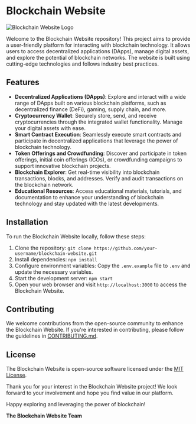 # Blockchain Website

![Blockchain Website Logo](/path/to/logo.png)

Welcome to the Blockchain Website repository! This project aims to provide a user-friendly platform for interacting with blockchain technology. It allows users to access decentralized applications (DApps), manage digital assets, and explore the potential of blockchain networks. The website is built using cutting-edge technologies and follows industry best practices.

## Features

- **Decentralized Applications (DApps)**: Explore and interact with a wide range of DApps built on various blockchain platforms, such as decentralized finance (DeFi), gaming, supply chain, and more.
- **Cryptocurrency Wallet**: Securely store, send, and receive cryptocurrencies through the integrated wallet functionality. Manage your digital assets with ease.
- **Smart Contract Execution**: Seamlessly execute smart contracts and participate in decentralized applications that leverage the power of blockchain technology.
- **Token Offerings and Crowdfunding**: Discover and participate in token offerings, initial coin offerings (ICOs), or crowdfunding campaigns to support innovative blockchain projects.
- **Blockchain Explorer**: Get real-time visibility into blockchain transactions, blocks, and addresses. Verify and audit transactions on the blockchain network.
- **Educational Resources**: Access educational materials, tutorials, and documentation to enhance your understanding of blockchain technology and stay updated with the latest developments.

## Installation

To run the Blockchain Website locally, follow these steps:

1. Clone the repository: `git clone https://github.com/your-username/blockchain-website.git`
2. Install dependencies: `npm install`
3. Configure environment variables: Copy the `.env.example` file to `.env` and update the necessary variables.
4. Start the development server: `npm start`
5. Open your web browser and visit `http://localhost:3000` to access the Blockchain Website.

## Contributing

We welcome contributions from the open-source community to enhance the Blockchain Website. If you're interested in contributing, please follow the guidelines in [CONTRIBUTING.md](/path/to/CONTRIBUTING.md).

## License

The Blockchain Website is open-source software licensed under the [MIT License](https://opensource.org/licenses/MIT).

Thank you for your interest in the Blockchain Website project! We look forward to your involvement and hope you find value in our platform.

Happy exploring and leveraging the power of blockchain!

**The Blockchain Website Team**
